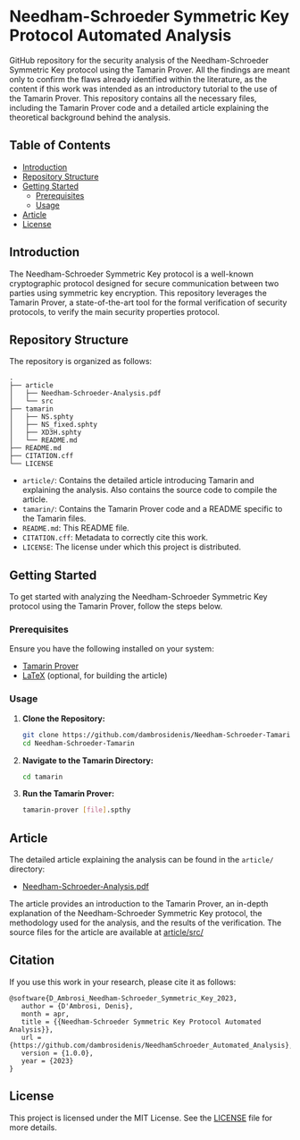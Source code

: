 # Needham-Schroeder Symmetric Key Protocol Automated Analysis

GitHub repository for the security analysis of the Needham-Schroeder Symmetric Key protocol using the Tamarin Prover. All the findings are meant only to confirm the flaws already identified within the literature, as the content if this work was intended as an introductory tutorial to the use of the Tamarin Prover.
This repository contains all the necessary files, including the Tamarin Prover code and a detailed article explaining the theoretical background behind the analysis.

## Table of Contents

- [Introduction](#introduction)
- [Repository Structure](#repository-structure)
- [Getting Started](#getting-started)
   - [Prerequisites](#prerequisites)
   - [Usage](#usage)
- [Article](#article)
- [License](#license)

## Introduction

The Needham-Schroeder Symmetric Key protocol is a well-known cryptographic protocol designed for secure communication between two parties using symmetric key encryption. This repository leverages the Tamarin Prover, a state-of-the-art tool for the formal verification of security protocols, to verify the main security properties protocol.

## Repository Structure

The repository is organized as follows:

```
.
├── article
│   ├── Needham-Schroeder-Analysis.pdf
│   └── src
├── tamarin
│   ├── NS.sphty
│   ├── NS_fixed.sphty
│   ├── XD3H.sphty
│   └── README.md
├── README.md
├── CITATION.cff
└── LICENSE
```

- `article/`: Contains the detailed article introducing Tamarin and explaining the analysis. Also contains the source code to compile the article.
- `tamarin/`: Contains the Tamarin Prover code and a README specific to the Tamarin files.
- `README.md`: This README file.
- `CITATION.cff`: Metadata to correctly cite this work.
- `LICENSE`: The license under which this project is distributed.

## Getting Started

To get started with analyzing the Needham-Schroeder Symmetric Key protocol using the Tamarin Prover, follow the steps below.

### Prerequisites

Ensure you have the following installed on your system:

- [Tamarin Prover](https://tamarin-prover.github.io)
- [LaTeX](https://www.latex-project.org) (optional, for building the article)

### Usage

1. **Clone the Repository:**

   ```bash
   git clone https://github.com/dambrosidenis/Needham-Schroeder-Tamarin.git
   cd Needham-Schroeder-Tamarin
   ```

2. **Navigate to the Tamarin Directory:**

   ```bash
   cd tamarin
   ```

3. **Run the Tamarin Prover:**

   ```bash
   tamarin-prover [file].spthy
   ```

## Article

The detailed article explaining the analysis can be found in the `article/` directory:

- [Needham-Schroeder-Analysis.pdf](article/Needham-Schroeder-Analysis.pdf)

The article provides an introduction to the Tamarin Prover, an in-depth explanation of the Needham-Schroeder Symmetric Key protocol, the methodology used for the analysis, and the results of the verification. The source files for the article are available at [article/src/](article/src/)

## Citation

If you use this work in your research, please cite it as follows:

```
@software{D_Ambrosi_Needham-Schroeder_Symmetric_Key_2023,
   author = {D'Ambrosi, Denis},
   month = apr,
   title = {{Needham-Schroeder Symmetric Key Protocol Automated Analysis}},
   url = {https://github.com/dambrosidenis/NeedhamSchroeder_Automated_Analysis},
   version = {1.0.0},
   year = {2023}
}
```

## License

This project is licensed under the MIT License. See the [LICENSE](LICENSE) file for more details.
